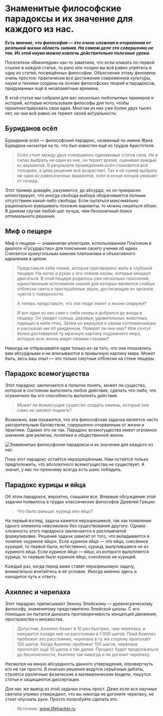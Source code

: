 # Знаменитые философские парадоксы и их значение для каждого из нас.

_**Есть мнение, что философия — это очень сложная и оторванная от реальной жизни область знания. На самом деле это совершенно не так. Из этой науки можно извлечь действительно полезные уроки.**_

Посетители «Википедии» как-то заметили, что если кликать по первой ссылке в каждой статье, то рано или поздно вы всё равно упрётесь в одну из статей, посвящённых философии. Объяснение этому феномену очень простое: практически все достижения современной культуры, науки и техники созданы на основе философских теорий и парадоксов, придуманных ещё в незапамятные времена.

В этой статье мы собрали для вас несколько любопытных примеров и историй, которые использовали философы для того, чтобы проиллюстрировать свои идеи. Многим из них уже более двух тысяч лет, но они всё равно не теряют своей актуальности.

## Буриданов осёл

Буриданов осёл — философский парадокс, названный по имени Жана Буридана несмотря на то, что был известен ещё из трудов Аристотеля.

> Осёл стоит между двух совершенно одинаковых стогов сена. Не в силах выбрать ни один из них, он теряет время, оценивая каждый из вариантов. В результате промедления осёл становится всё голоднее, а цена решения всё возрастает. Так и не сумев выбрать ни один из равнозначных вариантов, осёл в конце концов умирает от голода.

Этот пример доведён, разумеется, до абсурда, но он прекрасно иллюстрирует, что иногда свобода выбора оборачивается полным отсутствием какой-либо свободы. Если пытаться максимально рационально взвешивать похожие варианты, то можно лишиться обоих. В данном случае любой шаг лучше, чем бесконечный поиск оптимального решения.

## Миф о пещере

Миф о пещере — знаменитая аллегория, использованная Платоном в диалоге «Государство» для пояснения своего учения об идеях. Считается краеугольным камнем платонизма и объективного идеализма в целом.

> Представьте себе племя, которое приговорено жить в глубокой пещере. На ногах и руках у его членов оковы, которые мешают двигаться. В этой пещере родилось уже несколько поколений, единственным источником знаний для которых являются слабые отблески света и приглушённые звуки, достигающие их органов чувств с поверхности.
> 
> А теперь представьте, что эти люди знают о жизни снаружи?
> 
> И вот один из них снял с себя оковы и добрался до входа в пещеру. Он увидел солнце, деревья, удивительных животных, парящих в небе птиц. Затем он вернулся к своим соплеменникам и рассказал им об увиденном. Поверят ли они ему? Или сочтут более достоверной ту мрачную картину подземного мира, которую всю жизнь видят своими глазами?

Никогда не отбрасывайте идеи только из-за того, что они показались вам абсурдными и не вписываются в привычную картину мира. Может быть, весь ваш опыт — это только смутные отблески на стене пещеры.

## Парадокс всемогущества

Этот парадокс заключается в попытке понять, может ли существо, которое в состоянии выполнить любое действие, сделать что-либо, что ограничило бы его способность выполнять действия.

> Может ли всемогущее существо создать камень, который оно само не сможет поднять?

Возможно, вам покажется, что эта философская задачка является чисто умозрительным баловством, совершенно оторванным от жизни и практики. Однако это не так. Парадокс всемогущества имеет огромное значение для религии, политики и общественной жизни.

![Знаменитые философские парадоксы и их значение для каждого из нас](/images/Others/pfilosof_paradoxes.jpg 'Знаменитые философские парадоксы и их значение для каждого из нас')

Пока этот парадокс остаётся неразрешённым. Нам остаётся только предположить, что абсолютного всемогущества не существует. А значит, у нас по-прежнему всегда есть шанс победить.

## Парадокс курицы и яйца

Об этом парадоксе, вероятно, слышали все. Впервые обсуждение этой задачки появилось в трудах классических философов Древней Греции.

> Что было раньше: курица или яйцо?

На первый взгляд, задача кажется неразрешимой, так как появление одного элемента невозможно без существования другого. Однако сложность этого парадокса заключается в расплывчатой формулировке. Решение задачи зависит от того, что вкладывается в понятие «куриное яйцо». Если куриное яйцо — это яйцо, снесённое курицей, то первой была, естественно, курица, вылупившаяся не из куриного яйца. Если куриное яйцо — яйцо, из которого вылупляется курица, то первым было куриное яйцо, снесённое не курицей.

Каждый раз, когда перед вами ставят неразрешимую задачу, внимательно вчитайтесь в её условие. Иногда именно здесь и находится путь к ответу.

## Ахиллес и черепаха

Этот парадокс приписывают Зенону Элейскому — древнегреческому философу, знаменитому представителю Элейской школы. С его помощью он пытался доказать противоречивость концепций движения, пространства и множества.

> Допустим, Ахиллес бежит в 10 раз быстрее, чем черепаха, и находится позади неё на расстоянии в 1 000 шагов. Пока Ахиллес пробежит это расстояние, черепаха в ту же сторону проползёт 100 шагов. Когда Ахиллес пробежит 100 шагов, черепаха проползёт ещё 10 шагов и так далее. Процесс будет продолжаться до бесконечности, Ахиллес так никогда и не догонит черепаху.

Несмотря на явную абсурдность данного утверждения, опровергнуть его не так просто. В поисках решения ведутся серьёзные дебаты, строятся различные физические и математические модели, пишутся статьи и защищаются диссертации.

Для нас же вывод из этой задачки очень прост. Даже если все научные светила упрямо утверждают, что вы никогда не догоните черепаху, не стоит опускать руки. Просто попробуйте сделать это.

> Источник: www.lifehacker.ru
